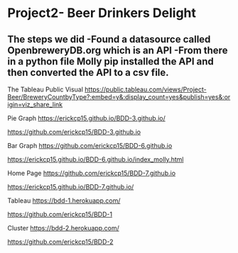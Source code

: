 # Project2- Beer Drinkers Delight
The steps we did
-Found a datasource called OpenbreweryDB.org which is an API
-From there in a python file Molly pip installed the API and then converted the API to a csv file.
-





The Tableau Public Visual
https://public.tableau.com/views/Project-Beer/BreweryCountbyType?:embed=y&:display_count=yes&publish=yes&:origin=viz_share_link

Pie Graph
https://erickcp15.github.io/BDD-3.github.io/

https://github.com/erickcp15/BDD-3.github.io

Bar Graph
https://github.com/erickcp15/BDD-6.github.io

https://erickcp15.github.io/BDD-6.github.io/index_molly.html

Home Page
https://github.com/erickcp15/BDD-7.github.io

https://erickcp15.github.io/BDD-7.github.io/

Tableau
https://bdd-1.herokuapp.com/

https://github.com/erickcp15/BDD-1

Cluster
https://bdd-2.herokuapp.com/

https://github.com/erickcp15/BDD-2
